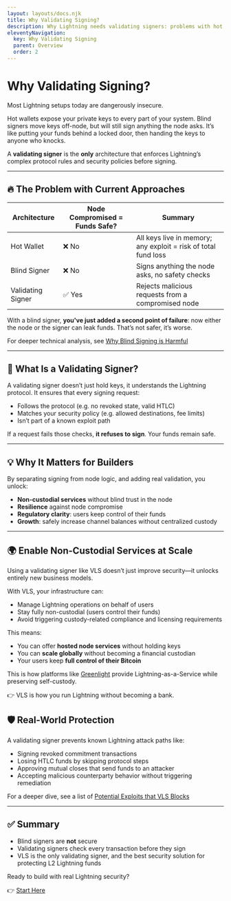 ```yaml
---
layout: layouts/docs.njk
title: Why Validating Signing?
description: Why Lightning needs validating signers: problems with hot wallets and blind signing. How VLS enables non-custodial services at scale.
eleventyNavigation:
  key: Why Validating Signing
  parent: Overview
  order: 2
---
```


# Why Validating Signing?

Most Lightning setups today are dangerously insecure.

Hot wallets expose your private keys to every part of your system. Blind signers move keys off-node, but will still sign anything the node asks. It’s like putting your funds behind a locked door, then handing the keys to anyone who knocks.

A **validating signer** is the **only** architecture that enforces Lightning’s complex protocol rules and security policies before signing.

---

## 🔥 The Problem with Current Approaches

| Architecture       | Node Compromised = Funds Safe? | Summary                                |
|--------------------|-------------------------------|-------------------------------------------------|
| Hot Wallet         | ❌ No                         | All keys live in memory; any exploit = risk of total fund loss     |
| Blind Signer       | ❌ No                        | Signs anything the node asks, no safety checks   |
| Validating Signer  | ✅ Yes                         | Rejects malicious requests from a compromised node |

With a blind signer, **you've just added a second point of failure**: now either the node or the signer can leak funds. That’s not safer, it’s worse.

For deeper technical analysis, see [Why Blind Signing is Harmful](./blind-signing-deep-dive.md)

---

## 🧠 What Is a Validating Signer?

A validating signer doesn’t just hold keys, it understands the Lightning protocol. It ensures that every signing request:

- Follows the protocol (e.g. no revoked state, valid HTLC)
- Matches your security policy (e.g. allowed destinations, fee limits)
- Isn’t part of a known exploit path

If a request fails those checks, **it refuses to sign**. Your funds remain safe.

---

## 💡 Why It Matters for Builders

By separating signing from node logic, and adding real validation, you unlock:

- **Non-custodial services** without blind trust in the node
- **Resilience** against node compromise
- **Regulatory clarity**: users keep control of their funds
- **Growth**: safely increase channel balances without centralized custody

---

## 🌍 Enable Non-Custodial Services at Scale

Using a validating signer like VLS doesn’t just improve security—it unlocks entirely new business models.

With VLS, your infrastructure can:
- Manage Lightning operations on behalf of users
- Stay fully non-custodial (users control their funds)
- Avoid triggering custody-related compliance and licensing requirements

This means:
- You can offer **hosted node services** without holding keys
- You can **scale globally** without becoming a financial custodian
- Your users keep **full control of their Bitcoin**

This is how platforms like [Greenlight](https://vls.tech/posts/greenlight-case-study/) provide Lightning-as-a-Service while preserving self-custody.

👉 VLS is how you run Lightning without becoming a bank.


## 🛡️ Real-World Protection

A validating signer prevents known Lightning attack paths like:

- Signing revoked commitment transactions
- Losing HTLC funds by skipping protocol steps
- Approving mutual closes that send funds to an attacker
- Accepting malicious counterparty behavior without triggering remediation

For a deeper dive, see a list of [Potential Exploits that VLS Blocks](../security/potential-exploits.md)

---

## ✅ Summary

- Blind signers are **not** secure
- Validating signers check every transaction before they sign
- VLS is the only validating signer, and the best security solution for protecting L2 Lightning funds

Ready to build with real Lightning security?

👉 [Start Here](../get-started/start-here.md)

